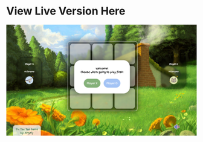 <h1>
View Live Version Here <a href="https://tic-tac-toe-game-angely.vercel.app">
</h1>

![SamplePhoto](01.png)